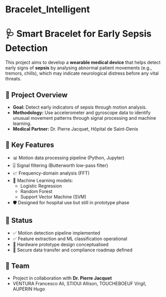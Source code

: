 # Bracelet_Intelligent

# 🩺 Smart Bracelet for Early Sepsis Detection

This project aims to develop a **wearable medical device** that helps detect early signs of **sepsis** by analysing abnormal patient movements (e.g., tremors, chills), which may indicate neurological distress before any vital threats.

## 🚀 Project Overview

- **Goal:** Detect early indicators of sepsis through motion analysis.
- **Methodology:** Use accelerometer and gyroscope data to identify unusual movement patterns through signal processing and machine learning.
- **Medical Partner:** Dr. Pierre Jacquet, Hôpital de Saint-Denis

## 🧠 Key Features

- 📊 Motion data processing pipeline (Python, Jupyter)
- 🎚️ Signal filtering (Butterworth low-pass filter)
- 📈 Frequency-domain analysis (FFT)
- 🤖 Machine Learning models:
  - Logistic Regression
  - Random Forest
  - Support Vector Machine (SVM)
- 🛡️ Designed for hospital use but still in prototype phase

## 📌 Status

- ✅ Motion detection pipeline implemented
- ✅ Feature extraction and ML classification operational
- 🧪 Hardware prototype design conceptualised
- 🔐 Secure data transfer and compliance roadmap defined

## 👥 Team

- Project in collaboration with **Dr. Pierre Jacquet**
- VENTURA Francesco Ali, STIOUI Allison, TOUCHEBOEUF Virgil, AUPERIN Hugo

